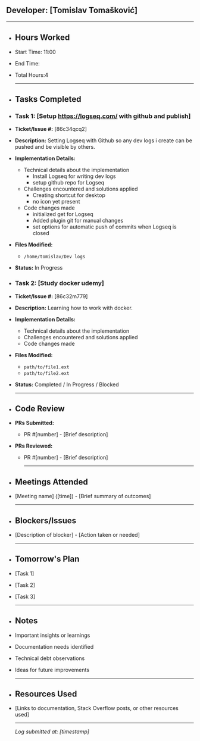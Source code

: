 ## Developer: [Tomislav Tomašković]

---
- ## Hours Worked
- Start Time: 11:00
- End Time:
- Total Hours:4
  
  ---
- ## Tasks Completed
- ### Task 1: [Setup https://logseq.com/ with github and publish]
- **Ticket/Issue #:** [86c34qcq2]
- **Description:** Setting Logseq with Github so any dev logs i create can be pushed and be visible by others.
- **Implementation Details:**
	- Technical details about the implementation
		- Install Logseq for writing dev logs
		- setup github repo for Logseq
	- Challenges encountered and solutions applied
		- Creating shortcut for desktop
		- no icon yet present
	- Code changes made
		- initialized get for Logseq
		- Added plugin git for manual changes
		- set options for automatic push of commits when Logseq is closed
- **Files Modified:**
	- `/home/tomislav/Dev logs`
- **Status:** In Progress
- ### Task 2: [Study docker udemy]
- **Ticket/Issue #:** [86c32m779]
- **Description:** Learning how to work with docker.
- **Implementation Details:**
	- Technical details about the implementation
	- Challenges encountered and solutions applied
	- Code changes made
- **Files Modified:**
	- `path/to/file1.ext`
	- `path/to/file2.ext`
- **Status:** Completed / In Progress / Blocked
  
  ---
- ## Code Review
- **PRs Submitted:**
	- PR #[number] - [Brief description]
- **PRs Reviewed:**
	- PR #[number] - [Brief description]
	  
	  ---
- ## Meetings Attended
- [Meeting name] ([time]) - [Brief summary of outcomes]
  
  ---
- ## Blockers/Issues
- [Description of blocker] - [Action taken or needed]
  
  ---
- ## Tomorrow's Plan
- [Task 1]
- [Task 2]
- [Task 3]
  
  ---
- ## Notes
- Important insights or learnings
- Documentation needs identified
- Technical debt observations
- Ideas for future improvements
  
  ---
- ## Resources Used
- [Links to documentation, Stack Overflow posts, or other resources used]
  
  ---
  
  *Log submitted at: [timestamp]*